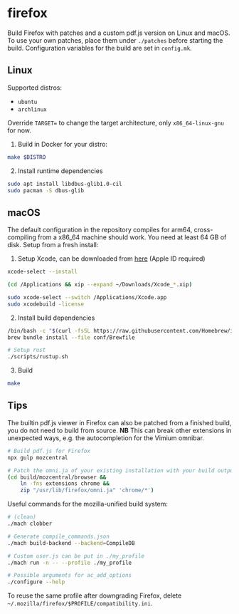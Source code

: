 # firefox
Build Firefox with patches and a custom pdf.js version on Linux and macOS. To
use your own patches, place them under `./patches` before starting the build.
Configuration variables for the build are set in `config.mk`.

## Linux
Supported distros:
* `ubuntu`
* `archlinux`

Override `TARGET=` to change the target architecture, only `x86_64-linux-gnu`
for now.

1. Build in Docker for your distro:
```bash
make $DISTRO
```

2. Install runtime dependencies
```bash
sudo apt install libdbus-glib1.0-cil
sudo pacman -S dbus-glib
```

## macOS
The default configuration in the repository compiles for arm64, cross-compiling
from a x86_64 machine should work. You need at least 64 GB of disk. Setup from
a fresh install:

1. Setup Xcode, can be downloaded from
   [here](https://xcodereleases.com/) (Apple ID required)
```bash
xcode-select --install

(cd /Applications && xip --expand ~/Downloads/Xcode_*.xip)

sudo xcode-select --switch /Applications/Xcode.app
sudo xcodebuild -license
```

2. Install build dependencies
```bash
/bin/bash -c "$(curl -fsSL https://raw.githubusercontent.com/Homebrew/install/HEAD/install.sh)"
brew bundle install --file conf/Brewfile

# Setup rust
./scripts/rustup.sh
```

3. Build
```bash
make
```

## Tips
The builtin pdf.js viewer in Firefox can also be patched from a finished build,
you do not need to build from source.
**NB** This can break other extensions in unexpected ways, e.g. the
autocompletion for the Vimium omnibar.

```bash
# Build pdf.js for Firefox
npx gulp mozcentral

# Patch the omni.ja of your existing installation with your build output
(cd build/mozcentral/browser &&
    ln -fns extensions chrome &&
    zip "/usr/lib/firefox/omni.ja" 'chrome/*')
```

Useful commands for the mozilla-unified build system:
```bash
# (clean)
./mach clobber

# Generate compile_commands.json
./mach build-backend --backend=CompileDB

# Custom user.js can be put in ./my_profile
./mach run -n -- --profile ./my_profile

# Possible arguments for ac_add_options
./configure --help
```

To reuse the same profile after downgrading Firefox, delete
`~/.mozilla/firefox/$PROFILE/compatibility.ini`.
